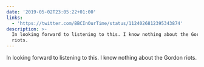 ```yaml
---
date: '2019-05-02T23:05:22+01:00'
links:
  - 'https://twitter.com/BBCInOurTime/status/1124026812395343874'
description: >-
  In looking forward to listening to this. I know nothing about the Gordon
  riots.
---
```

In looking forward to listening to this. I know nothing about the Gordon riots. 
